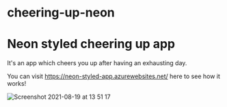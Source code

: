 # cheering-up-neon
<h1>Neon styled cheering up app</h1>

It's an app which cheers you up after having an exhausting day.

You can visit https://neon-styled-app.azurewebsites.net/ here to see how it works!

![Screenshot 2021-08-19 at 13 51 17](https://user-images.githubusercontent.com/40551978/130119230-78b359a2-0156-4968-91d0-81f8546b4067.png)
